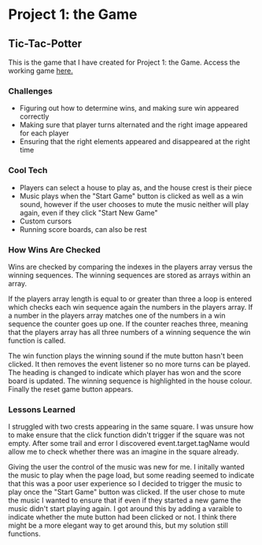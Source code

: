 # Project 1: the Game

## Tic-Tac-Potter

This is the game that I have created for Project 1: the Game.
Access the working game [here.](https://camillacdc.github.io/tic-tac-toe/)

### Challenges

* Figuring out how to determine wins, and making sure win appeared correctly
* Making sure that player turns alternated and the right image appeared for each player
* Ensuring that the right elements appeared and disappeared at the right time

### Cool Tech

* Players can select a house to play as, and the house crest is their piece
* Music plays when the "Start Game" button is clicked as well as a win sound, however if the user chooses to mute the music neither will play again, even if they click "Start New Game"
* Custom cursors
* Running score boards, can also be rest

### How Wins Are Checked

Wins are checked by comparing the indexes in the players array versus the winning sequences. The winning sequences are stored as arrays within an array. 

If the players array length is equal to or greater than three a loop is entered which checks each win sequence again the numbers in the players array. If a number in the players array matches one of the numbers in a win sequence the counter goes up one. If the counter reaches three, meaning that the players array has all three numbers of a winning sequence the win function is called. 

The win function plays the winning sound if the mute button hasn't been clicked. It then removes the event listener so no more turns can be played. The heading is changed to indicate which player has won and the score board is updated. The winning sequence is highlighted in the house colour. Finally the reset game button appears. 

### Lessons Learned

I struggled with two crests appearing in the same square. I was unsure how to make ensure that the click function didn't trigger if the square was not empty. After some trail and error I discovered event.target.tagName would allow me to check whether there was an imagine in the square already. 

Giving the user the control of the music was new for me. I initally wanted the music to play when the page load, but some reading seemed to indicate that this was a poor user experience so I decided to trigger the music to play once the "Start Game" button was clicked. If the user chose to mute the music I wanted to ensure that if even if they started a new game the music didn't start playing again. I got around this by adding a varaible to indicate whether the mute button had been clicked or not. I think there might be a more elegant way to get around this, but my solution still functions. 